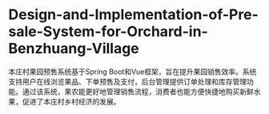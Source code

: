 # Design-and-Implementation-of-Pre-sale-System-for-Orchard-in-Benzhuang-Village
本庄村果园预售系统基于Spring Boot和Vue框架，旨在提升果园销售效率。系统支持用户在线浏览果品、下单预售及支付，后台管理提供订单处理和库存管理功能。通过该系统，果农能更好地管理销售流程，消费者也能方便快捷地购买新鲜水果，促进了本庄村乡村经济的发展。

